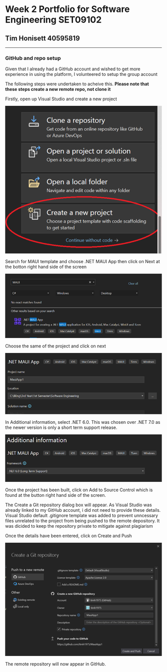 # Week 2 Portfolio for Software Engineering SET09102
## Tim Honisett 40595819

-------------------------------------------------------------------------------------------------------------------------------------------

### GitHub and repo setup

Given that I already had a GitHub account and wished to get more experience in using the platform, I volunteered to setup the group account

The following steps were undertaken to acheive this. **Please note that these steps create a new remote repo, not clone it**

Firstly, open up Visual Studio and create a new project

![](images/VS_new_project.png "")

Search for MAUI template and choose .NET MAUI App then click on Next at the botton right hand side of the screen

![](images/VS_select_MAUI_template.png "")

Choose the same of the project and click on next

![](images/VS_name_project.png "")

In Additional information, select .NET 6.0. This was chosen over .NET 7.0 as the newer version is only a short term support release.

![](images/VS_choose_dotnet_version.png "")

Once the project has been built, click on Add to Source Control which is found at the button right hand side of the screen.  

The Create a Git repository dialog box will appear. As Visual Studio was already linked to my GitHub account, i did not need to provide these details.
Visual Studio default .gitignore template was added to prevent unncessary files unrelated to the project from being pushed to the remote depository.
It was dicided to keep the repository private to mitigate against plagiarism

Once the details have been entered, click on Create and Push

![](images/VS_create_git_repository.png "")

The remote repository will now appear in GitHub.

